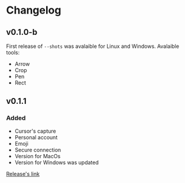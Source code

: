 # Changelog

## v0.1.0-b

First release of `--shots` was avalaible for Linux and Windows.
Avalaible tools:
* Arrow
* Crop
* Pen
* Rect

## v0.1.1
### Added

* Cursor's capture
* Personal account
* Emoji
* Secure connection
* Version for MacOs
* Version for Windows was updated

[Release's link](https://github.com/binjospookie/--shots/releases/tag/v0.1.1)
